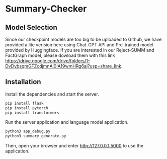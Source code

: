 # Summary-Checker
## Model Selection
Since our checkpoint models are too big to be uploaded to Github, we have provided a lite verision here using Chat-GPT API and Pre-trained model provided by Huggingface. If you are interested in our Reject-SUMM and FactGraph model, please dowload them with this link https://drive.google.com/drive/folders/1-DvDybsqmGFZcdjmnAi0IA19wmHRg6aj?usp=share_link.

## Installation

Install the dependencies and start the server.

```sh
pip install flask
pip install pytorch
pip install transformers
```

Run the server application and language model application.
```sh
python3 app_debug.py
python3 summary_generate.py
```

Then, open your browser and enter http://127.0.0.1:5000 to use the application.

